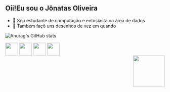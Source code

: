 ## Oii!Eu sou o Jônatas Oliveira 

- 🌱 Sou estudante de computação e entusiasta na área de dados
- 🌱 Também façõ uns desenhos de vez em quando

![Anurag's GitHub stats](https://github-readme-stats.vercel.app/api?username=Jonatas-G-Oliveira&show_icons=true&theme=dracula)

<img align = "center" heigh ="30" width = "40"  src="https://cdn.jsdelivr.net/gh/devicons/devicon@latest/icons/python/python-plain.svg" />
<img align = "center" heigh ="30" width = "40" src="https://cdn.jsdelivr.net/gh/devicons/devicon@latest/icons/java/java-plain.svg" />
<img align = "center" heigh ="30" width = "40" src="https://cdn.jsdelivr.net/gh/devicons/devicon@latest/icons/microsoftsqlserver/microsoftsqlserver-plain-wordmark.svg" />
<img align = "center" heigh ="30" width = "40" src="https://cdn.jsdelivr.net/gh/devicons/devicon@latest/icons/c/c-plain.svg" />



<div align ="right">
<img src="https://github.com/Jonatas-G-Oliveira/Jonatas-G-Oliveira/assets/130922069/2deb736d-2a7f-4f5f-a8bd-89d8b8eecefb" width =" 100px"/>
</div>

